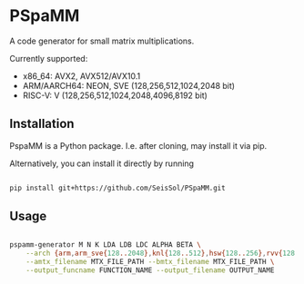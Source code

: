 # PSpaMM

A code generator for small matrix multiplications.

Currently supported:

* x86_64: AVX2, AVX512/AVX10.1
* ARM/AARCH64: NEON, SVE (128,256,512,1024,2048 bit)
* RISC-V: V (128,256,512,1024,2048,4096,8192 bit)

## Installation

PspaMM is a Python package. I.e. after cloning, may install it via pip.

Alternatively, you can install it directly by running

```bash

pip install git+https://github.com/SeisSol/PSpaMM.git

```

## Usage

```bash

pspamm-generator M N K LDA LDB LDC ALPHA BETA \
    --arch {arm,arm_sve{128..2048},knl{128..512},hsw{128..256},rvv{128..8192}} \
    --amtx_filename MTX_FILE_PATH --bmtx_filename MTX_FILE_PATH \
    --output_funcname FUNCTION_NAME --output_filename OUTPUT_NAME

```
